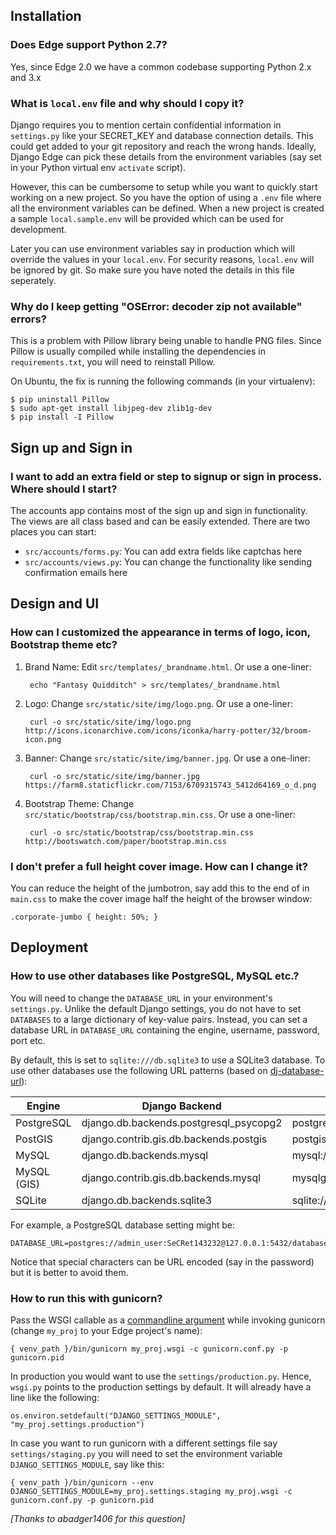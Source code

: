 ## Installation

### Does Edge support Python 2.7?

Yes, since Edge 2.0 we have a common codebase supporting Python 2.x and 3.x

### What is `local.env` file and why should I copy it?

Django requires you to mention certain confidential information in `settings.py` like your SECRET_KEY and database connection details. This could get added to your git repository and reach the wrong hands. Ideally, Django Edge can pick these details from the environment variables (say set in your Python virtual env `activate` script).

However, this can be cumbersome to setup while you want to quickly start working on a new project. So you have the option of using a `.env` file where all the environment variables can be defined. When a new project is created a sample `local.sample.env` will be provided which can be used for development.

Later you can use environment variables say in production which will override the values in your `local.env`. For security reasons, `local.env` will be ignored by git. So make sure you have noted the details in this file seperately.

### Why do I keep getting "OSError: decoder zip not available" errors?

This is a problem with Pillow library being unable to handle PNG files. Since Pillow is usually compiled while installing the dependencies in `requirements.txt`, you will need to reinstall Pillow.

On Ubuntu, the fix is running the following commands (in your virtualenv):

    $ pip uninstall Pillow
    $ sudo apt-get install libjpeg-dev zlib1g-dev
    $ pip install -I Pillow

## Sign up and Sign in

### I want to add an extra field or step to signup or sign in process. Where should I start?

The accounts app contains most of the sign up and sign in functionality. The views are all class based and can be easily extended. There are two places you can start:

* `src/accounts/forms.py`: You can add extra fields like captchas here
* `src/accounts/views.py`: You can change the functionality like sending confirmation emails here

## Design and UI

### How can I customized the appearance in terms of logo, icon, Bootstrap theme etc?

1. Brand Name: Edit `src/templates/_brandname.html`. Or use a one-liner:

        echo "Fantasy Quidditch" > src/templates/_brandname.html
 
2. Logo: Change `src/static/site/img/logo.png`. Or use a one-liner:

        curl -o src/static/site/img/logo.png http://icons.iconarchive.com/icons/iconka/harry-potter/32/broom-icon.png

2. Banner: Change `src/static/site/img/banner.jpg`. Or use a one-liner:

        curl -o src/static/site/img/banner.jpg https://farm8.staticflickr.com/7153/6709315743_5412d64169_o_d.png

4. Bootstrap Theme: Change `src/static/bootstrap/css/bootstrap.min.css`. Or use a one-liner:

        curl -o src/static/bootstrap/css/bootstrap.min.css http://bootswatch.com/paper/bootstrap.min.css

### I don't prefer a full height cover image. How can I change it?

You can reduce the height of the jumbotron, say add this to the end of in `main.css` to make the cover image half the height of the browser window:

    .corporate-jumbo { height: 50%; }

## Deployment

### How to use other databases like PostgreSQL, MySQL etc.?

You will need to change the `DATABASE_URL` in your environment's `settings.py`. Unlike the default Django settings, you do not have to set `DATABASES` to a large dictionary of key-value pairs. Instead, you can set a database URL in `DATABASE_URL` containing the engine, username, password, port etc.

By default, this is set to `sqlite:///db.sqlite3` to use a SQLite3 database. To use other databases use the following URL patterns (based on [dj-database-url](https://github.com/kennethreitz/dj-database-url)):

Engine |	Django Backend | URL
-------|-------------------|---------
PostgreSQL |	django.db.backends.postgresql_psycopg2 |	postgres://USER:PASSWORD@HOST:PORT/NAME
PostGIS |	django.contrib.gis.db.backends.postgis |	postgis://USER:PASSWORD@HOST:PORT/NAME
MySQL |	django.db.backends.mysql |	mysql://USER:PASSWORD@HOST:PORT/NAME
MySQL (GIS) |	django.contrib.gis.db.backends.mysql |	mysqlgis://USER:PASSWORD@HOST:PORT/NAME
SQLite |	django.db.backends.sqlite3 |	sqlite:///PATH

For example, a PostgreSQL database setting might be:

    DATABASE_URL=postgres://admin_user:SeCRet143232@127.0.0.1:5432/database

Notice that special characters can be URL encoded (say in the password) but it is better to avoid them.

### How to run this with gunicorn?

Pass the WSGI callable as a [commandline argument](http://gunicorn-docs.readthedocs.org/en/latest/run.html#django) while invoking gunicorn (change `my_proj` to your Edge project's name):

    { venv_path }/bin/gunicorn my_proj.wsgi -c gunicorn.conf.py -p gunicorn.pid

In production you would want to use the `settings/production.py`. Hence, `wsgi.py` points to the production settings by default. It will already have a line like the following:

    os.environ.setdefault("DJANGO_SETTINGS_MODULE", "my_proj.settings.production")

In case you want to run gunicorn with a different settings file say `settings/staging.py` you will need to set the environment variable `DJANGO_SETTINGS_MODULE`, say like this:

    { venv_path }/bin/gunicorn --env DJANGO_SETTINGS_MODULE=my_proj.settings.staging my_proj.wsgi -c gunicorn.conf.py -p gunicorn.pid

_[Thanks to abadger1406 for this question]_
